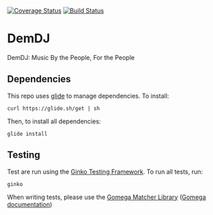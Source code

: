 [![Coverage Status](https://coveralls.io/repos/github/kevinjpickard/DemDJ/badge.svg?branch=master)](https://coveralls.io/github/kevinjpickard/DemDJ?branch=master)
[![Build Status](https://travis-ci.org/kevinjpickard/DemDJ.svg?branch=master)](https://travis-ci.org/kevinjpickard/DemDJ)
# DemDJ
DemDJ: Music By the People, For the People

## Dependencies
This repo uses [glide](https://github.com/Masterminds/glide) to manage dependencies. To install:
```
curl https://glide.sh/get | sh
```
Then, to install all dependencies:
```
glide install
```

## Testing
Test are run using the [Ginko Testing Framework](https://github.com/onsi/ginkgo). To run all tests, run:
```
ginko
```
When writing tests, please use the [Gomega Matcher Library](https://github.com/onsi/gomega) ([Gomega documentation](http://onsi.github.io/gomega/#provided-matchers))
